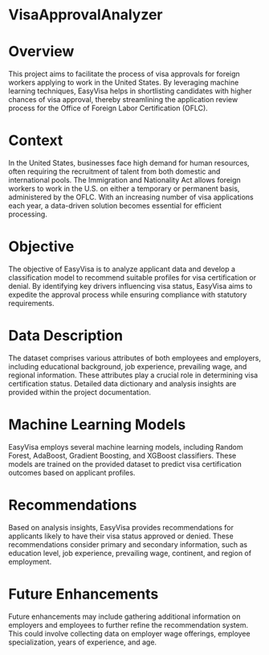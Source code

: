 # VisaApprovalAnalyzer

# Overview
This project aims to facilitate the process of visa approvals for foreign workers applying to work in the United States. By leveraging machine learning techniques, EasyVisa helps in shortlisting candidates with higher chances of visa approval, thereby streamlining the application review process for the Office of Foreign Labor Certification (OFLC).

# Context
In the United States, businesses face high demand for human resources, often requiring the recruitment of talent from both domestic and international pools. The Immigration and Nationality Act allows foreign workers to work in the U.S. on either a temporary or permanent basis, administered by the OFLC. With an increasing number of visa applications each year, a data-driven solution becomes essential for efficient processing.

# Objective
The objective of EasyVisa is to analyze applicant data and develop a classification model to recommend suitable profiles for visa certification or denial. By identifying key drivers influencing visa status, EasyVisa aims to expedite the approval process while ensuring compliance with statutory requirements.

# Data Description
The dataset comprises various attributes of both employees and employers, including educational background, job experience, prevailing wage, and regional information. These attributes play a crucial role in determining visa certification status. Detailed data dictionary and analysis insights are provided within the project documentation.

# Machine Learning Models
EasyVisa employs several machine learning models, including Random Forest, AdaBoost, Gradient Boosting, and XGBoost classifiers. These models are trained on the provided dataset to predict visa certification outcomes based on applicant profiles.

# Recommendations
Based on analysis insights, EasyVisa provides recommendations for applicants likely to have their visa status approved or denied. These recommendations consider primary and secondary information, such as education level, job experience, prevailing wage, continent, and region of employment.

# Future Enhancements
Future enhancements may include gathering additional information on employers and employees to further refine the recommendation system. This could involve collecting data on employer wage offerings, employee specialization, years of experience, and age.
